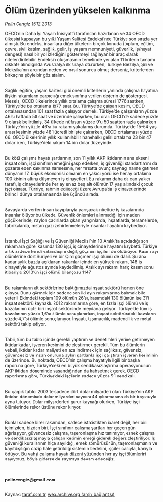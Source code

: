 # Ölüm üzerinden yükselen kalkınma

*Pelin Cengiz 15.12.2013*

<div class="yazi">OECD’nin Daha İyi Yaşam İnisiyatifi tarafından hazırlanan ve 34 OECD ülkesini kapsayan bu yılki Yaşam Kalitesi Endeksi’nde Türkiye son sırada yer almıştı. Bu endeks, insanlara diğer ülkelerin birçok konuda (toplum, eğitim, çevre, sivil katılım, sağlık, gelir, iş, yaşam memnuniyeti, güvenlik, iş/hayat dengesi) nasıl bir yol izlediğini göstermeyi sağlayan bir araç olarak nitelendirilebilir. Endeksin oluşmasının temelinde yer alan 11 kriterin tamamı dikkate alındığında Avustralya ilk sıraya otururken, Türkiye Brezilya, Şili ve Meksika’nın ardından neden ve nasıl sonuncu olmuş derseniz, kriterlerden birkaçına şöyle bir göz atalım.<br/><br/><br/>Sağlık, eğitim, yaşam kalitesi gibi önemli kriterlerin yanında çalışma hayatına ilişkin rakamların çarpıcılığı emek sınıfına verilen değerin de göstergesi. Mesela, OECD ülkelerinde yıllık ortalama çalışma süresi 1776 saatken, Türkiye’de bu ortalama 1877 saat. Bu, Türkiye’de çalışan kesim, OECD ortalamasından 101 saat fazla çalışıyor demek. Türkiye’de çalışanların yüzde 46’sı haftada 50 saat ve üzerinde çalışırken, bu oran OECD’de sadece yüzde 9 olarak belirtilmiş. 34 ülkede nüfusun yüzde 9’u 50 saatten fazla çalışırken Türkiye’nin yüzde 46’sı bu rakamı yakalamış durumda. Türkiye’de 15-64 yaş arası kesimin yüzde 48’i ücretli bir işte çalışırken, OECD ortalaması yüzde 66. OECD ülkelerinin yıllık kullanılabilir hanehalkı geliri ortalama 23 bin 47 dolar iken, Türkiye’deki rakam 14 bin dolar düzeyinde. <br/><br/><br/>Bu kötü çalışma hayatı şartlarının, son 11 yıllık AKP iktidarının ana ekseni inşaat olan, işçi sınıfının emeğini gasp ederken, iş güvenliği standartlarını da gözardı eden kalkınma hamlesinin, her fırsatta övünç kaynağı hâline getirilen dünyanın 17. büyük ekonomisi olmanın en yakıcı yönü ise her ay ortalama 100 kişinin altına düşmeyen iş cinayetleri. Bu rakamın daha da can yakıcı tarafı, iş cinayetlerinde her ay en az beş altı ölümün 17 yaş altındaki çocuk işçi olması. Türkiye, tahmin edileceği üzere Avrupa’da iş cinayetlerinde birinci, dünya ortalamasında ise üçüncü sırada. <br/><br/><br/>Savaşlarda verilen insan kayıplarıyla yarışacak nitelikte iş kazalarında insanlar ölüyor bu ülkede. Güvenlik önlemleri alınmadığı için maden göçüklerinde, naylon çadırlarda çıkan yangınlarda, inşaatlarda, tersanelerde, fabrikalarda, metan gazı zehirlenmeleriyle insanlar hayatını kaybediyor. <br/><br/><br/>İstanbul İşçi Sağlığı ve İş Güvenliği Meclisi’nin 10 Aralık’ta açıkladığı son rakamlara göre, kasımda 130 işçi, iş cinayetlerinde hayatını kaybetti. Türkiye artık sadece kendi vatandaşını değil, göçmen işçileri de öldürüyor. Kasım ayı ölümlerine dört Suriyeli ve bir Çinli göçmen işçi ölümü de dâhil. Şu âna kadar aylık bazda açıklanan rakamlar içinde en yüksek rakam, 148 iş cinayetiyle ağustos ayında kaydedilmiş. Aralık ayı rakamı hariç kasım sonu itibariyle 2013’ün işçi ölümü bilançosu 1147.<br/><br/><br/>Bu rakamların alt sektörlerine baktığımızda inşaat sektörü hemen öne çıkıyor. Bunu görmek için sadece son iki ayın rakamlarına bakmak bile yeterli. Ekimdeki toplam 109 ölümün 26’sı, kasımdaki 130 ölümün ise 31’i inşaat sektörü kaynaklı. 2012 rakamlarına göre, en fazla işçi ölümü ve iş kazalarının üçte biri inşaat sektöründe meydana geliyor. Türkiye’de tüm iş kazalarının yüzde 1,6’sı ölümle sonuçlanırken, inşaat sektöründeki kazaların yüzde 4,7’si ölümle sonuçlanıyor. İnşaatı, taşımacılık, madencilik ve metal sektörü takip ediyor. <br/><br/><br/>Tabii, tüm bu tablo içinde gerekli yaptırım ve denetimleri yerine getirmeyen iktidar kadar, işveren kesimini de eleştirmek gerekli. Tüm bu ölümlerin vebali, iktidar kadar maliyeti en aza indirmek için sağlıksız, güvensiz, güvencesiz ve insan onuruna aykırı şartlarda işçi çalıştıran işveren kesiminin de üzerinde. Bu noktada, OECD’nin çalışma hayatıyla ilgili bir başka raporuna göre, Türkiye’deki en büyük sendikasızlaştırma operasyonunun AKP iktidarı döneminde yaşandığından da bahsetmek gerek. OECD raporlarına göre, Türkiye’deki işçilerin sadece yüzde 5’i sendikalı. <br/><br/><br/>Bu çarpık tablo, 2003’te sadece dört dolar milyarderi olan Türkiye’nin AKP iktidarı döneminde dolar milyarderi sayısını 44 çıkarmasına da bir boyutuyla ayna tutuyor. Dolar milyarderleri gurur kaynağı olurken, Türkiye işçi ölümlerinde rekor üstüne rekor kırıyor. <br/><br/><br/>Bunlar sadece birer rakamdan, sadece istatistikten ibaret değil, her biri içimizden, bizden biri. İşçi sınıfının çalışma şartları her geçen gün ağırlaşıyor, güvencesiz çalışma, taşeronlaşma hız tanımıyor, esnek çalışma ve sendikasızlaşmayla çalışan kesimin emeği giderek değersizleştiriliyor. İş güvenliği kurallarının hiçe sayıldığı, emek sömürüsünün, taşeronlaşmanın ve kayıtdışılığın cazip hâle getirildiği sistemin bedelini, işçiler canıyla, kanıyla ödüyor. Bu vahşi çalışma hayatı düzeni yüzünden her ay işçi ölümlerini sayıyoruz, böyle giderse de saymaya devam edeceğiz.<br/><br/><br/><br/><b>pelincengiz@gmail.com</b> <br/><br/>
</div>

Kaynak: [taraf.com.tr](http://www.taraf.com.tr:80/pelin-cengiz/makale-olum-uzerinden-yukselen-kalkinma-2.htm), [web.archive.org (arşiv bağlantısı)](http://web.archive.org/web/20131221040945/http://www.taraf.com.tr:80/pelin-cengiz/makale-olum-uzerinden-yukselen-kalkinma-2.htm)
